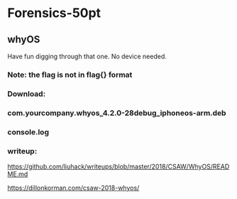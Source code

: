 # Forensics-50pt
## whyOS
Have fun digging through that one. No device needed.
### Note: the flag is not in flag{} format
### Download:
### com.yourcompany.whyos_4.2.0-28debug_iphoneos-arm.deb
### console.log

### writeup:

https://github.com/liuhack/writeups/blob/master/2018/CSAW/WhyOS/README.md

https://dillonkorman.com/csaw-2018-whyos/
